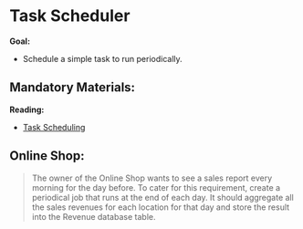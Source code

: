 # Task Scheduler
  
**Goal:**
- Schedule a simple task to run periodically.

## Mandatory Materials:

**Reading:**
- [Task Scheduling](https://docs.nestjs.com/techniques/task-scheduling)

## Online Shop:
> The owner of the Online Shop wants to see a sales report every morning for the day before. 
> To cater for this requirement, create a periodical job that runs at the end of each day. 
> It should aggregate all the sales revenues for each location for that day and store the result into the Revenue database table.
